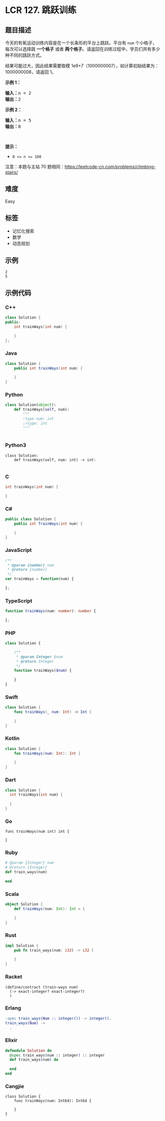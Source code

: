 # LCR 127. 跳跃训练

## 题目描述

<p>今天的有氧运动训练内容是在一个长条形的平台上跳跃。平台有 <code>num</code> 个小格子，每次可以选择跳 <strong>一个格子</strong> 或者 <strong>两个格子</strong>。请返回在训练过程中，学员们共有多少种不同的跳跃方式。</p>

<p>结果可能过大，因此结果需要取模 1e9+7（1000000007），如计算初始结果为：1000000008，请返回 1。</p>

<p><strong>示例 1：</strong></p>

<pre>
<strong>输入：</strong>n = 2
<strong>输出：</strong>2
</pre>

<p><strong>示例 2：</strong></p>

<pre>
<strong>输入：</strong>n = 5
<strong>输出：</strong>8
</pre>

<p>&nbsp;</p>

<p><strong>提示：</strong></p>

<ul>
	<li><code>0 &lt;= n &lt;= 100</code></li>
</ul>

<p>注意：本题与主站 70 题相同：<a href="https://leetcode-cn.com/problems/climbing-stairs/">https://leetcode-cn.com/problems/climbing-stairs/</a></p>


## 难度

Easy

## 标签

- 记忆化搜索
- 数学
- 动态规划

## 示例

```
2
5
```

## 示例代码

### C++

```cpp
class Solution {
public:
    int trainWays(int num) {
        
    }
};
```

### Java

```java
class Solution {
    public int trainWays(int num) {
        
    }
}
```

### Python

```python
class Solution(object):
    def trainWays(self, num):
        """
        :type num: int
        :rtype: int
        """
        
```

### Python3

```python3
class Solution:
    def trainWays(self, num: int) -> int:
        
```

### C

```c
int trainWays(int num) {
    
}
```

### C#

```csharp
public class Solution {
    public int TrainWays(int num) {
        
    }
}
```

### JavaScript

```javascript
/**
 * @param {number} num
 * @return {number}
 */
var trainWays = function(num) {
    
};
```

### TypeScript

```typescript
function trainWays(num: number): number {
    
};
```

### PHP

```php
class Solution {

    /**
     * @param Integer $num
     * @return Integer
     */
    function trainWays($num) {
        
    }
}
```

### Swift

```swift
class Solution {
    func trainWays(_ num: Int) -> Int {
        
    }
}
```

### Kotlin

```kotlin
class Solution {
    fun trainWays(num: Int): Int {
        
    }
}
```

### Dart

```dart
class Solution {
  int trainWays(int num) {
    
  }
}
```

### Go

```golang
func trainWays(num int) int {
    
}
```

### Ruby

```ruby
# @param {Integer} num
# @return {Integer}
def train_ways(num)
    
end
```

### Scala

```scala
object Solution {
    def trainWays(num: Int): Int = {
        
    }
}
```

### Rust

```rust
impl Solution {
    pub fn train_ways(num: i32) -> i32 {
        
    }
}
```

### Racket

```racket
(define/contract (train-ways num)
  (-> exact-integer? exact-integer?)
  )
```

### Erlang

```erlang
-spec train_ways(Num :: integer()) -> integer().
train_ways(Num) ->
  .
```

### Elixir

```elixir
defmodule Solution do
  @spec train_ways(num :: integer) :: integer
  def train_ways(num) do
    
  end
end
```

### Cangjie

```cangjie
class Solution {
    func trainWays(num: Int64): Int64 {

    }
}
```

